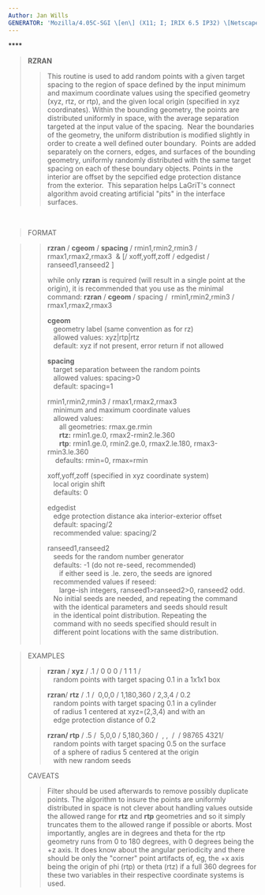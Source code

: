 ```yaml
---
Author: Jan Wills
GENERATOR: 'Mozilla/4.05C-SGI \[en\] (X11; I; IRIX 6.5 IP32) \[Netscape\]'
---
```


**** 

> **RZRAN**
>
> > This routine is used to add random points with a given target
> > spacing to the region of space defined by the input minimum and
> > maximum coordinate values using the specified geometry (xyz, rtz, or
> > rtp), and the given local origin (specified in xyz coordinates).
> > Within the bounding geometry, the points are distributed uniformly
> > in space, with the average separation targeted at the input value of
> > the spacing.  Near the boundaries of the geometry, the uniform
> > distribution is modified slightly in order to create a well defined
> > outer boundary.  Points are added separately on the corners, edges,
> > and surfaces of the bounding geometry, uniformly randomly
> > distributed with the same target spacing on each of these boundary
> > objects. Points in the interior are offset by the sepcified edge
> > protection distance from the exterior.  This separation helps
> > LaGriT's connect algorithm avoid creating artificial "pits" in the
> > interface surfaces.

 

> FORMAT

> > **rzran** / **cgeom** / **spacing** / rmin1,rmin2,rmin3 /
> > rmax1,rmax2,rmax3  & \[/ xoff,yoff,zoff / edgedist /
> > ranseed1,ranseed2 \]
> >
> > while only **rzran** is required (will result in a single point at
> > the origin), it is recommended that you use as the minimal command:
> > **rzran** / **cgeom** / spacing /  rmin1,rmin2,rmin3 /
> > rmax1,rmax2,rmax3
> >
> > **cgeom**\
> >    geometry label (same convention as for rz)\
> >    allowed values: xyz|rtp|rtz\
> >    default: xyz if not present, error return if not allowed
> >
> > **spacing**\
> >    target separation between the random points\
> >    allowed values: spacing&gt;0\
> >    default: spacing=1
> >
> > rmin1,rmin2,rmin3 / rmax1,rmax2,rmax3\
> >    minimum and maximum coordinate values\
> >    allowed values:\
> >       all geometries: rmax.ge.rmin\
> >       **rtz:** rmin1.ge.0, rmax2-rmin2.le.360\
> >       **rtp**: rmin1.ge.0, rmin2.ge.0, rmax2.le.180,
> > rmax3-rmin3.le.360\
> >     defaults: rmin=0, rmax=rmin
> >
> > xoff,yoff,zoff (specified in xyz coordinate system)\
> >    local origin shift\
> >    defaults: 0
> >
> > edgedist\
> >    edge protection distance aka interior-exterior offset\
> >    default: spacing/2\
> >    recommended value: spacing/2
> >
> > ranseed1,ranseed2\
> >    seeds for the random number generator\
> >    defaults: -1 (do not re-seed, recommended)\
> >       if either seed is .le. zero, the seeds are ignored\
> >    recommended values if reseed:\
> >       large-ish integers, ranseed1&gt;ranseed2&gt;0, ranseed2 odd.\
> >    No initial seeds are needed, and repeating the command\
> >    with the identical parameters and seeds should result\
> >    in the identical point distribution. Repeating the\
> >    command with no seeds specified should result in\
> >    different point locations with the same distribution.\
> >  

> EXAMPLES
>
> > **rzran** / **xyz** / .1 / 0 0 0 / 1 1 1 /\
> >    random points with target spacing 0.1 in a 1x1x1 box
> >
> > **rzran**/ **rtz** / .1 /  0,0,0 / 1,180,360 / 2,3,4 / 0.2\
> >    random points with target spacing 0.1 in a cylinder\
> >    of radius 1 centered at xyz=(2,3,4) and with an\
> >    edge protection distance of 0.2
> >
> > **rzran/ rtp** / .5 /  5,0,0 / 5,180,360 /  , ,  /  / 98765 4321/\
> >    random points with target spacing 0.5 on the surface\
> >    of a sphere of radius 5 centered at the origin\
> >    with new random seeds
>
> CAVEATS
>
> > Filter should be used afterwards to remove possibly duplicate
> > points. The algorithm to insure the points are uniformly distributed
> > in space is not clever about handling values outside the allowed
> > range for **rtz** and **rtp** geometries and so it simply truncates
> > them to the allowed range if possible or aborts. Most importantly,
> > angles are in degrees and theta for the rtp geometry runs from 0 to
> > 180 degrees, with 0 degrees being the +z axis. It does know about
> > the angular periodicity and there should be only the "corner" point
> > artifacts of, eg, the +x axis being the origin of phi (rtp) or theta
> > (rtz) if a full 360 degrees for these two variables in their
> > respective coordinate systems is used.
